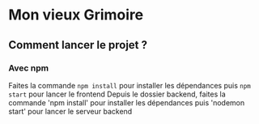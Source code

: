 # Mon vieux Grimoire


## Comment lancer le projet ? 

### Avec npm

Faites la commande `npm install` pour installer les dépendances puis `npm start` pour lancer le frontend 
Depuis le dossier backend, faites la commande 'npm install' pour installer les dépendances puis 'nodemon start' pour lancer le serveur backend


